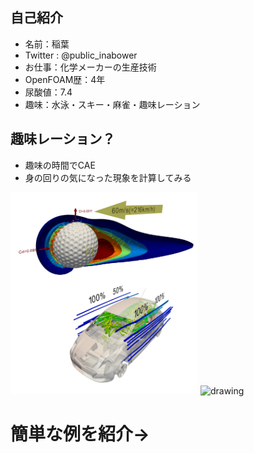 ## 自己紹介

- 名前：稲葉
- Twitter : @public_inabower
- お仕事：化学メーカーの生産技術
- OpenFOAM歴：4年
- 尿酸値：7.4
- 趣味：水泳・スキー・麻雀・趣味レーション

>>>

## 趣味レーション？

- 趣味の時間でCAE
- 身の回りの気になった現象を計算してみる

<img src="fig/simulations.png" alt="drawing" width="300"/>
<img src="fig/skate.gif" alt="drawing" width="400"/>

>>>

# 簡単な例を紹介→
